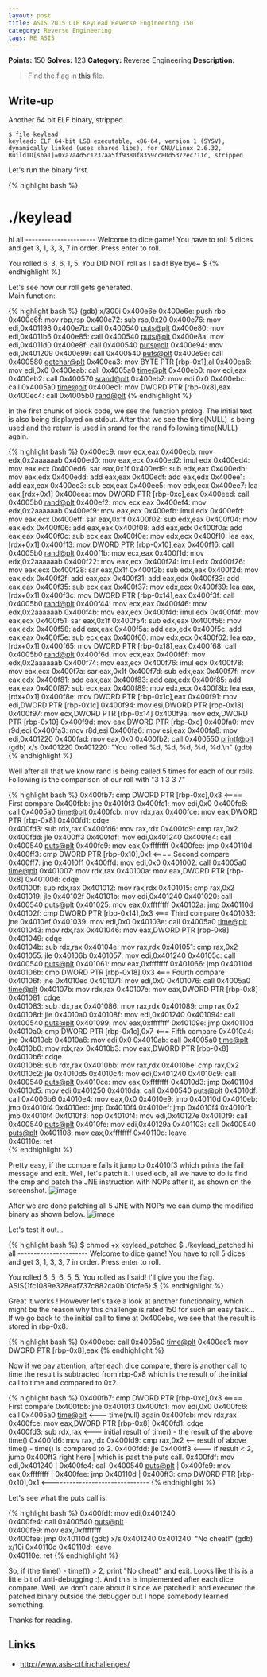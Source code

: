 ```yaml
---
layout: post
title: ASIS 2015 CTF KeyLead Reverse Engineering 150
category: Reverse Engineering
tags: RE ASIS
---
```


**Points:** 150
**Solves:** 123
**Category:** Reverse Engineering
**Description:**

> Find the flag in [this]({{site.url}}/assets/keylead_068128f7cacc63375c9cbab8114e15da) file.

## Write-up

Another 64 bit ELF binary, stripped.

	$ file keylead
	keylead: ELF 64-bit LSB executable, x86-64, version 1 (SYSV), dynamically linked (uses shared libs), for GNU/Linux 2.6.32, BuildID[sha1]=0xa7a4d5c1237aa5ff9380f8359cc80d5372ec711c, stripped

Let's run the binary first.

{% highlight bash %}
# ./keylead 
hi all ----------------------
Welcome to dice game!
You have to roll 5 dices and get 3, 1, 3, 3, 7 in order.
Press enter to roll.

You rolled 6, 3, 6, 1, 5.
You DID NOT roll as I said!
Bye bye~
$
{% endhighlight %}

Let's see how our roll gets generated.  
Main function:

{% highlight bash %}
(gdb) x/300i 0x400e6e
   0x400e6e:	push   rbp
   0x400e6f:	mov    rbp,rsp
   0x400e72:	sub    rsp,0x20
   0x400e76:	mov    edi,0x401198
   0x400e7b:	call   0x400540 <puts@plt>
   0x400e80:	mov    edi,0x4011b6
   0x400e85:	call   0x400540 <puts@plt>
   0x400e8a:	mov    edi,0x4011d0
   0x400e8f:	call   0x400540 <puts@plt>
   0x400e94:	mov    edi,0x401209
   0x400e99:	call   0x400540 <puts@plt>
   0x400e9e:	call   0x400580 <getchar@plt>
   0x400ea3:	mov    BYTE PTR [rbp-0x1],al
   0x400ea6:	mov    edi,0x0
   0x400eab:	call   0x4005a0 <time@plt>
   0x400eb0:	mov    edi,eax
   0x400eb2:	call   0x400570 <srand@plt>
   0x400eb7:	mov    edi,0x0
   0x400ebc:	call   0x4005a0 <time@plt>
   0x400ec1:	mov    DWORD PTR [rbp-0x8],eax
   0x400ec4:	call   0x4005b0 <rand@plt>
{% endhighlight %}

In the first chunk of block code, we see the function prolog. The initial text is also being displayed on stdout.
After that we see the time(NULL) is being used and the return is used in srand for the rand following time(NULL) again.

{% highlight bash %}
   0x400ec9:	mov    ecx,eax
   0x400ecb:	mov    edx,0x2aaaaaab
   0x400ed0:	mov    eax,ecx
   0x400ed2:	imul   edx
   0x400ed4:	mov    eax,ecx
   0x400ed6:	sar    eax,0x1f
   0x400ed9:	sub    edx,eax
   0x400edb:	mov    eax,edx
   0x400edd:	add    eax,eax
   0x400edf:	add    eax,edx
   0x400ee1:	add    eax,eax
   0x400ee3:	sub    ecx,eax
   0x400ee5:	mov    edx,ecx
   0x400ee7:	lea    eax,[rdx+0x1]
   0x400eea:	mov    DWORD PTR [rbp-0xc],eax
   0x400eed:	call   0x4005b0 <rand@plt>
   0x400ef2:	mov    ecx,eax
   0x400ef4:	mov    edx,0x2aaaaaab
   0x400ef9:	mov    eax,ecx
   0x400efb:	imul   edx
   0x400efd:	mov    eax,ecx
   0x400eff:	sar    eax,0x1f
   0x400f02:	sub    edx,eax
   0x400f04:	mov    eax,edx
   0x400f06:	add    eax,eax
   0x400f08:	add    eax,edx
   0x400f0a:	add    eax,eax
   0x400f0c:	sub    ecx,eax
   0x400f0e:	mov    edx,ecx
   0x400f10:	lea    eax,[rdx+0x1]
   0x400f13:	mov    DWORD PTR [rbp-0x10],eax
   0x400f16:	call   0x4005b0 <rand@plt>
   0x400f1b:	mov    ecx,eax
   0x400f1d:	mov    edx,0x2aaaaaab
   0x400f22:	mov    eax,ecx
   0x400f24:	imul   edx
   0x400f26:	mov    eax,ecx
   0x400f28:	sar    eax,0x1f
   0x400f2b:	sub    edx,eax
   0x400f2d:	mov    eax,edx
   0x400f2f:	add    eax,eax
   0x400f31:	add    eax,edx
   0x400f33:	add    eax,eax
   0x400f35:	sub    ecx,eax
   0x400f37:	mov    edx,ecx
   0x400f39:	lea    eax,[rdx+0x1]
   0x400f3c:	mov    DWORD PTR [rbp-0x14],eax
   0x400f3f:	call   0x4005b0 <rand@plt>
   0x400f44:	mov    ecx,eax
   0x400f46:	mov    edx,0x2aaaaaab
   0x400f4b:	mov    eax,ecx
   0x400f4d:	imul   edx
   0x400f4f:	mov    eax,ecx
   0x400f51:	sar    eax,0x1f
   0x400f54:	sub    edx,eax
   0x400f56:	mov    eax,edx
   0x400f58:	add    eax,eax
   0x400f5a:	add    eax,edx
   0x400f5c:	add    eax,eax
   0x400f5e:	sub    ecx,eax
   0x400f60:	mov    edx,ecx
   0x400f62:	lea    eax,[rdx+0x1]
   0x400f65:	mov    DWORD PTR [rbp-0x18],eax
   0x400f68:	call   0x4005b0 <rand@plt>
   0x400f6d:	mov    ecx,eax
   0x400f6f:	mov    edx,0x2aaaaaab
   0x400f74:	mov    eax,ecx
   0x400f76:	imul   edx
   0x400f78:	mov    eax,ecx
   0x400f7a:	sar    eax,0x1f
   0x400f7d:	sub    edx,eax
   0x400f7f:	mov    eax,edx
   0x400f81:	add    eax,eax
   0x400f83:	add    eax,edx
   0x400f85:	add    eax,eax
   0x400f87:	sub    ecx,eax
   0x400f89:	mov    edx,ecx
   0x400f8b:	lea    eax,[rdx+0x1]
   0x400f8e:	mov    DWORD PTR [rbp-0x1c],eax
   0x400f91:	mov    edi,DWORD PTR [rbp-0x1c]
   0x400f94:	mov    esi,DWORD PTR [rbp-0x18]
   0x400f97:	mov    ecx,DWORD PTR [rbp-0x14]
   0x400f9a:	mov    edx,DWORD PTR [rbp-0x10]
   0x400f9d:	mov    eax,DWORD PTR [rbp-0xc]
   0x400fa0:	mov    r9d,edi
   0x400fa3:	mov    r8d,esi
   0x400fa6:	mov    esi,eax
   0x400fa8:	mov    edi,0x401220
   0x400fad:	mov    eax,0x0
   0x400fb2:	call   0x400550 <printf@plt>
(gdb) x/s 0x401220
0x401220:	 "You rolled %d, %d, %d, %d, %d.\n"
(gdb) 
{% endhighlight %}

Well after all that we know rand is being called 5 times for each of our rolls.
Following is the comparison of our roll with "3 1 3 3 7"

{% highlight bash %}
   0x400fb7:	cmp    DWORD PTR [rbp-0xc],0x3     <==== First compare
   0x400fbb:	jne    0x4010f3
   0x400fc1:	mov    edi,0x0
   0x400fc6:	call   0x4005a0 <time@plt>
   0x400fcb:	mov    rdx,rax
   0x400fce:	mov    eax,DWORD PTR [rbp-0x8]
   0x400fd1:	cdqe   
   0x400fd3:	sub    rdx,rax
   0x400fd6:	mov    rax,rdx
   0x400fd9:	cmp    rax,0x2
   0x400fdd:	jle    0x400ff3
   0x400fdf:	mov    edi,0x401240
   0x400fe4:	call   0x400540 <puts@plt>
   0x400fe9:	mov    eax,0xffffffff
   0x400fee:	jmp    0x40110d
   0x400ff3:	cmp    DWORD PTR [rbp-0x10],0x1  <==== Second compare
   0x400ff7:	jne    0x4010f1
   0x400ffd:	mov    edi,0x0
   0x401002:	call   0x4005a0 <time@plt>
   0x401007:	mov    rdx,rax
   0x40100a:	mov    eax,DWORD PTR [rbp-0x8]
   0x40100d:	cdqe   
   0x40100f:	sub    rdx,rax
   0x401012:	mov    rax,rdx
   0x401015:	cmp    rax,0x2
   0x401019:	jle    0x40102f
   0x40101b:	mov    edi,0x401240
   0x401020:	call   0x400540 <puts@plt>
   0x401025:	mov    eax,0xffffffff
   0x40102a:	jmp    0x40110d
   0x40102f:	cmp    DWORD PTR [rbp-0x14],0x3   <=== Third compare
   0x401033:	jne    0x4010ef
   0x401039:	mov    edi,0x0
   0x40103e:	call   0x4005a0 <time@plt>
   0x401043:	mov    rdx,rax
   0x401046:	mov    eax,DWORD PTR [rbp-0x8]
   0x401049:	cdqe   
   0x40104b:	sub    rdx,rax
   0x40104e:	mov    rax,rdx
   0x401051:	cmp    rax,0x2
   0x401055:	jle    0x40106b
   0x401057:	mov    edi,0x401240
   0x40105c:	call   0x400540 <puts@plt>
   0x401061:	mov    eax,0xffffffff
   0x401066:	jmp    0x40110d
   0x40106b:	cmp    DWORD PTR [rbp-0x18],0x3   <=== Fourth compare
   0x40106f:	jne    0x4010ed
   0x401071:	mov    edi,0x0
   0x401076:	call   0x4005a0 <time@plt>
   0x40107b:	mov    rdx,rax
   0x40107e:	mov    eax,DWORD PTR [rbp-0x8]
   0x401081:	cdqe   
   0x401083:	sub    rdx,rax
   0x401086:	mov    rax,rdx
   0x401089:	cmp    rax,0x2
   0x40108d:	jle    0x4010a0
   0x40108f:	mov    edi,0x401240
   0x401094:	call   0x400540 <puts@plt>
   0x401099:	mov    eax,0xffffffff
   0x40109e:	jmp    0x40110d
   0x4010a0:	cmp    DWORD PTR [rbp-0x1c],0x7   <=== Fifth compare
   0x4010a4:	jne    0x4010eb
   0x4010a6:	mov    edi,0x0
   0x4010ab:	call   0x4005a0 <time@plt>
   0x4010b0:	mov    rdx,rax
   0x4010b3:	mov    eax,DWORD PTR [rbp-0x8]
   0x4010b6:	cdqe   
   0x4010b8:	sub    rdx,rax
   0x4010bb:	mov    rax,rdx
   0x4010be:	cmp    rax,0x2
   0x4010c2:	jle    0x4010d5
   0x4010c4:	mov    edi,0x401240
   0x4010c9:	call   0x400540 <puts@plt>
   0x4010ce:	mov    eax,0xffffffff
   0x4010d3:	jmp    0x40110d
   0x4010d5:	mov    edi,0x401250
   0x4010da:	call   0x400540 <puts@plt>
   0x4010df:	call   0x4006b6
   0x4010e4:	mov    eax,0x0
   0x4010e9:	jmp    0x40110d
   0x4010eb:	jmp    0x4010f4
   0x4010ed:	jmp    0x4010f4
   0x4010ef:	jmp    0x4010f4
   0x4010f1:	jmp    0x4010f4
   0x4010f3:	nop
   0x4010f4:	mov    edi,0x40127e
   0x4010f9:	call   0x400540 <puts@plt>
   0x4010fe:	mov    edi,0x40129a
   0x401103:	call   0x400540 <puts@plt>
   0x401108:	mov    eax,0xffffffff
   0x40110d:	leave  
   0x40110e:	ret       
{% endhighlight %}

Pretty easy, if the compare fails it jump to 0x4010f3 which prints the fail message and exit.
Well, let's patch it. I used edb, all we have to do is find the cmp and patch the JNE instruction with NOPs after it, as shown on the screenshot.
![image]({{site.url}}/assets/ScreenShot20150512613.png)

After we are done patching all 5 JNE with NOPs we can dump the modified binary as shown below.
![image]({{site.url}}/assets/ScreenShot20150512616.png)

Let's test it out...

{% highlight bash %}
$ chmod +x keylead_patched
$ ./keylead_patched
hi all ----------------------
Welcome to dice game!
You have to roll 5 dices and get 3, 1, 3, 3, 7 in order.
Press enter to roll.

You rolled 6, 5, 6, 5, 5.
You rolled as I said! I'll give you the flag.
ASIS{1fc1089e328eaf737c882ca0b10fcfe6}
$
{% endhighlight %}

Great it works ! However let's take a look at another functionality, which might be the reason why this challenge is rated 150 for such an easy task...
If we go back to the initial call to time at 0x400ebc, we see that the result is stored in rbp-0x8.

{% highlight bash %}
   0x400ebc:	call   0x4005a0 <time@plt>
   0x400ec1:	mov    DWORD PTR [rbp-0x8],eax
{% endhighlight %}

Now if we pay attention, after each dice compare, there is another call to time the result is subtracted from rbp-0x8 which is the result of the initial call to time and compared to 0x2.

{% highlight bash %}
   0x400fb7:	cmp    DWORD PTR [rbp-0xc],0x3     <==== First compare
   0x400fbb:	jne    0x4010f3
   0x400fc1:	mov    edi,0x0
   0x400fc6:	call   0x4005a0 <time@plt>   <--- time(null) again
   0x400fcb:	mov    rdx,rax
   0x400fce:	mov    eax,DWORD PTR [rbp-0x8]
   0x400fd1:	cdqe   
   0x400fd3:	sub    rdx,rax   <--- initial result of time() - the result of the above time()
   0x400fd6:	mov    rax,rdx
   0x400fd9:	cmp    rax,0x2  <-- result of above time() - time() is compared to 2.
   0x400fdd:	jle    0x400ff3   <--- if result < 2, jump 0x400ff3 right here | which is past the puts call.
   0x400fdf:	mov    edi,0x401240                                            |
   0x400fe4:	call   0x400540 <puts@plt>                                     |
   0x400fe9:	mov    eax,0xffffffff                                          |
   0x400fee:	jmp    0x40110d                                                |
   0x400ff3:	cmp    DWORD PTR [rbp-0x10],0x1 <-------------------------------
{% endhighlight %}

Let's see what the puts call is.

{% highlight bash %}
   0x400fdf:	mov    edi,0x401240         
   0x400fe4:	call   0x400540 <puts@plt>  
   0x400fe9:	mov    eax,0xffffffff          
   0x400fee:	jmp    0x40110d
(gdb) x/s 0x401240
0x401240:	 "No cheat!"
(gdb) x/10i 0x40110d
   0x40110d:	leave  
   0x40110e:	ret
{% endhighlight %}

So, if (the time() - time()) > 2, print "No cheat!" and exit. Looks like this is a little bit of anti-debugging :).
And this is implemented after each dice compare. Well, we don't care about it since we patched it and executed the patched binary outside the debugger
but I hope somebody learned something.

Thanks for reading.

## Links

* <http://www.asis-ctf.ir/challenges/>


